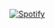 [![Spotify](novatorem-one-beta.vercel.app)](https://open.spotify.com/user/lm551ewnkq6e170e1iny0imee)
